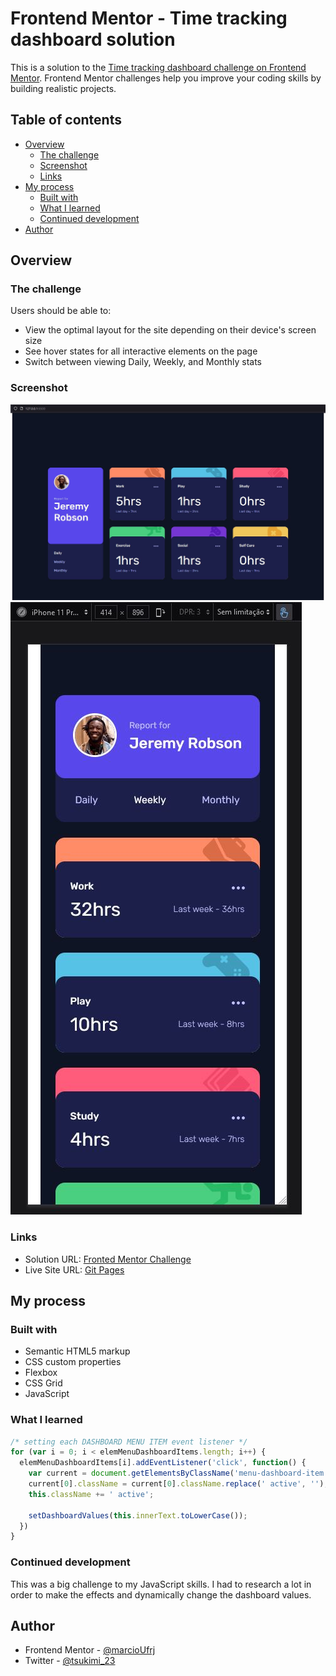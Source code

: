 # Frontend Mentor - Time tracking dashboard solution

This is a solution to the [Time tracking dashboard challenge on Frontend Mentor](https://www.frontendmentor.io/challenges/time-tracking-dashboard-UIQ7167Jw). Frontend Mentor challenges help you improve your coding skills by building realistic projects. 

## Table of contents

- [Overview](#overview)
  - [The challenge](#the-challenge)
  - [Screenshot](#screenshot)
  - [Links](#links)
- [My process](#my-process)
  - [Built with](#built-with)
  - [What I learned](#what-i-learned)
  - [Continued development](#continued-development)
- [Author](#author)

## Overview

### The challenge

Users should be able to:

- View the optimal layout for the site depending on their device's screen size
- See hover states for all interactive elements on the page
- Switch between viewing Daily, Weekly, and Monthly stats

### Screenshot

![](./screenshots/desktop-version.JPG)
![](./screenshots/mobile-version.JPG)

### Links

- Solution URL: [Fronted Mentor Challenge](https://your-solution-url.com)
- Live Site URL: [Git Pages](https://marcioufrj.github.io/challenge-junior-time-tracking-dashboard/)

## My process

### Built with

- Semantic HTML5 markup
- CSS custom properties
- Flexbox
- CSS Grid
- JavaScript

### What I learned

```js
/* setting each DASHBOARD MENU ITEM event listener */
for (var i = 0; i < elemMenuDashboardItems.length; i++) {
  elemMenuDashboardItems[i].addEventListener('click', function() {
    var current = document.getElementsByClassName('menu-dashboard-item active');
    current[0].className = current[0].className.replace(' active', '');
    this.className += ' active';

    setDashboardValues(this.innerText.toLowerCase());
  })
}
```

### Continued development

This was a big challenge to my JavaScript skills. I had to research a lot in order to make the effects and dynamically change the dashboard values.

## Author

- Frontend Mentor - [@marcioUfrj](https://www.frontendmentor.io/profile/marcioUfrj)
- Twitter - [@tsukimi_23](https://www.twitter.com/tsukimi_23)
